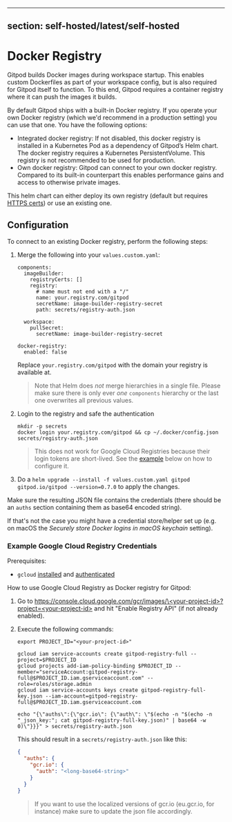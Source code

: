 <script context="module">
  export const prerender = true;
</script>

---

## section: self-hosted/latest/self-hosted

# Docker Registry

Gitpod builds Docker images during workspace startup. This enables custom Dockerfiles as part of your workspace config, but is also required for Gitpod itself to function.
To this end, Gitpod requires a container registry where it can push the images it builds.

By default Gitpod ships with a built-in Docker registry. If you operate your own Docker registry (which we'd recommend in a production setting) you can use that one. You have the following options:

- Integrated docker registry: If not disabled, this docker registry is installed in a Kubernetes Pod as a dependency of Gitpod’s Helm chart.
  The docker registry requires a Kubernetes PersistentVolume. This registry is not recommended to be used for production.
- Own docker registry: Gitpod can connect to your own docker registry. Compared to its built-in counterpart this enables performance gains and access to otherwise private images.

This helm chart can either deploy its own registry (default but requires [HTTPS certs](./configure-ingress)) or use an existing one.

## Configuration

To connect to an existing Docker registry, perform the following steps:

1.  Merge the following into your `values.custom.yaml`:

    ```
    components:
      imageBuilder:
        registryCerts: []
        registry:
          # name must not end with a "/"
          name: your.registry.com/gitpod
          secretName: image-builder-registry-secret
          path: secrets/registry-auth.json

      workspace:
        pullSecret:
          secretName: image-builder-registry-secret

    docker-registry:
      enabled: false
    ```

    Replace `your.registry.com/gitpod` with the domain your registry is available at.

    > Note that Helm does _not_ merge hierarchies in a single file. Please make sure there is only ever _one_ `components` hierarchy or the last one overwrites all previous values.

2.  Login to the registry and safe the authentication

    ```
    mkdir -p secrets
    docker login your.registry.com/gitpod && cp ~/.docker/config.json secrets/registry-auth.json
    ```

    > This does not work for Google Cloud Registries because their login tokens are short-lived. See the [example](#example-google-cloud-registry-credentials) below on how to configure it.

3.  Do a `helm upgrade --install -f values.custom.yaml gitpod gitpod.io/gitpod --version=0.7.0` to apply the changes.

Make sure the resulting JSON file contains the credentials (there should be an `auths` section containing them as base64 encoded string).

If that's not the case you might have a credential store/helper set up (e.g. on macOS the _Securely store Docker logins in macOS keychain_ setting).

### Example Google Cloud Registry Credentials

Prerequisites:

- `gcloud` [installed](https://cloud.google.com/sdk/docs/quickstart) and [authenticated](https://cloud.google.com/sdk/gcloud/reference/auth/login)

How to use Google Cloud Registry as Docker registry for Gitpod:

1.  Go to [https://console.cloud.google.com/gcr/images/\<your-project-id\>?project=\<your-project-id\>](https://console.cloud.google.com/gcr/images/<your-project-id>?project=<your-project-id>) and hit "Enable Registry API" (if not already enabled).

1.  Execute the following commands:

    ```
    export PROJECT_ID="<your-project-id>"

    gcloud iam service-accounts create gitpod-registry-full --project=$PROJECT_ID
    gcloud projects add-iam-policy-binding $PROJECT_ID --member="serviceAccount:gitpod-registry-full@$PROJECT_ID.iam.gserviceaccount.com" --role=roles/storage.admin
    gcloud iam service-accounts keys create gitpod-registry-full-key.json --iam-account=gitpod-registry-full@$PROJECT_ID.iam.gserviceaccount.com

    echo "{\"auths\":{\"gcr.io\": {\"auth\": \"$(echo -n "$(echo -n "_json_key:"; cat gitpod-registry-full-key.json)" | base64 -w 0)\"}}}" > secrets/registry-auth.json
    ```

    This should result in a `secrets/registry-auth.json` like this:

    ```json
    {
      "auths": {
        "gcr.io": {
          "auth": "<long-base64-string>"
        }
      }
    }
    ```

    > If you want to use the localized versions of gcr.io (eu.gcr.io, for instance) make sure to update the json file accordingly.
